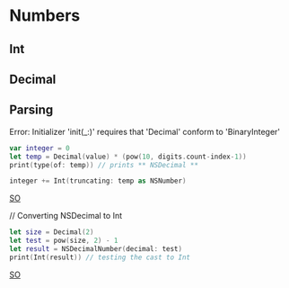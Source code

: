 # Numbers


## Int


## Decimal


## Parsing

Error: Initializer 'init(_:)' requires that 'Decimal' conform to 'BinaryInteger'
```swift
var integer = 0
let temp = Decimal(value) * (pow(10, digits.count-index-1))
print(type(of: temp)) // prints ** NSDecimal **

integer += Int(truncating: temp as NSNumber)

```
[SO](https://stackoverflow.com/questions/61090503/initializer-init-requires-that-decimal-conform-to-binaryinteger)


// Converting NSDecimal to Int

```swift
let size = Decimal(2)
let test = pow(size, 2) - 1
let result = NSDecimalNumber(decimal: test)
print(Int(result)) // testing the cast to Int
```

[SO](https://stackoverflow.com/questions/39731265/swift-3-decimal-to-int)